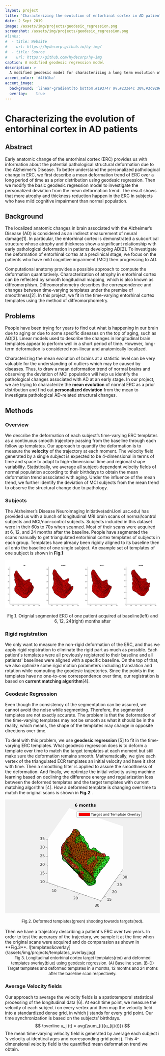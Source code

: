 ```yaml
---
layout: project
title: 'Characterizing the evolution of entorhinal cortex in AD patients'
date: 2 Sept 2019
image: /assets/img/projects/geodesic_regression.png
screenshot: /assets/img/projects/geodesic_regression.png
#links:
#  - title: Website
#    url: https://hydecorp.github.io/hy-img/
#  - title: Source
#    url: https://github.com/hydecorp/hy-img
caption: A modified geodesic regression model
description: >
  A modified geodesic model for characterizing a long term evolution of subcortical structures such as entorhinal cortex (ERC)
accent_color: '#4fb1ba'
accent_image:
  background: 'linear-gradient(to bottom,#193747 0%,#233e4c 30%,#3c929e 50%,#d5d5d4 70%,#cdccc8 100%)'
  overlay:    true
---
```


# Characterizing the evolution of entorhinal cortex in AD patients

## Abstract

Early anatomic change of the entorhinal cortex (ERC) provides us with information about the potential pathological structural deformation due to the Alzheimer’s Disease. To better understand the personalized pathological change in ERC, we first describe a mean deformation trend of ERC over a long period of time as a prior distribution using geodesic regression. Then we modify the basic geodesic regression model to investigate the personalized deviation from the mean deformation trend. The result shows that more atrophy and thickness reduction happen in the ERC in subjects who have mild cognitive impairment than normal population.

## Background

The localized anatomic changes in brain associated with the Alzheimer’s Disease (AD) is considered as an indirect measurement of neural damage[1]. In particular, the entorhinal cortex is demonstrated a subcortical structure whose atrophy and thickness show a significant relationship with early pathological deformation in patients developing AD[2]. To investigate the deformation of entorhinal cortex at a preclinical stage, we focus on the patients who have mild cognitive impairment (MCI) then progressing to AD.

Computational anatomy provides a possible approach to compute the deformation quantitatively. Characterization of atrophy in entorhinal cortex can be reflected by smooth longitudinal mapping, which is also known as diffeomorphism. Diffeomorphometry describes the correspondence and changes between time-varying templates under the premise of smoothness[2]. In this project, we fit in the time-varying entorhinal cortex templates using the method of diffeomorphometry.
  
## Problems
 
People have been trying for years to find out what is happening in our brain due to aging or due to some specific diseases on the top of aging, such as AD[3]. Linear models used to describe the changes in longitudinal brain templates appear to perform well in a short period of time. However, long-term deformation is considered non-linear and anatomically localized. 

Characterizing the mean evolution of brains at a statistic level can be very valuable for the understanding of outliers which may be caused by diseases. Thus, to draw a mean deformation trend of normal brains and observing the deviation of MCI population will help us identify the pathological changes associated with AD at an early stage. In our project, we are trying to characterize the **mean evolution** of normal ERC as a prior distribution and find out **personalized deviation** from the mean to investigate pathological AD-related structural changes.

## Methods

### Overview
We describe the deformation of each subject’s time-varying ERC templates as a continuous smooth trajectory passing from the baseline through each follow up templates. Our approach to quantify the deformation is to measure the **velocity** of the trajectory at each moment. The velocity field generated by a single subject is expected to be 4-dimensional in terms of time and space to adapt to high-dimensional time and regional shape variability. Statistically, we average all subject-dependent velocity fields of normal population according to their birthdays to obtain the mean deformation trend associated with aging. Under the influence of the mean trend, we further identify the deviation of MCI subjects from the mean trend to observe the structural change due to pathology.

### Subjects
The Alzheimer’s Disease Neuroimaging Initiative(adni.loni.usc.edu) has provided us with a bunch of longitudinal MRI brain scans of normal/control subjects and MCI/non-control subjects. Subjects included in this dataset were in their 60s to 70s when scanned. Most of their scans were acquired at 6, 12, and 24 months after the baseline. People have segmented the scans manually to get triangulated entorhinal cortex templates of subjects in each group. Templates have already been rigidly aligned to its baseline then all onto the baseline of one single subject. An example set of templates of one subject is shown in **Fig.1**

![orignial scans](/assets/img/projects/original_scans.png)
<center><font> Fig.1. Orignial segmented ERC of one patient acquired at baseline(left) and 6, 12, 24(right) months after</font></center>

### Rigid registration
We only want to measure the non-rigid deformation of the ERC, and thus we apply rigid registration to eliminate the rigid part as much as possible. Each patient's templates were all previously registered to their baseline and all patients' baselines were aligned with a specific baseline. On the top of that, we also optimize some rigid motion parameters including translation and rotation while computing the geodesic trajectories. Since the points in the templates have no one-to-one correspondence over time, our registration is based on **current matching algorithm**[4].

### Geodesic Regression
Even though the consistency of the segmentation can be assured, we cannot avoid the noise while segmenting. Therefore, the segmented templates are not exactly accurate. The problem is that the deformation of the time-varying templates may not be smooth as what it should be in the reality, which means, the shape of the templates may change in opposite directions over time. 

To deal with this problem, we use **geodesic regression** [5] to fit in the time-varying ERC templates. What geodesic regression does is to deform a template over time to match the target templates at each moment but still make sure the deformation remains smooth. Mathematically, we give each vertex of the triangulated ECR templates an initial velocity and have it shot with time. Then a smoothing filter is applied to assure the smoothness of the deformation. And finally, we optimize the initial velocity using machine learning based on declining the difference energy and regularization loss between the deformed templates and the target templates with current matching algorithm [4]. How a deformed template is changing over time to match the original scans is shown in **Fig.2** . 

![deforming_animation](/assets/img/projects/movie_combined.gif)
<center><font size="2"> Fig.2. Deformed templates(green) shooting towards targets(red).</font></center> 
<br>
Then we have a trajectory describing a patient's ERC over two years. In order to test the accuracy of the trajectory, we sample it at the time when the original scans were acquired and do comparasion as shown in **Fig.3**.
![templates&overlay](/assets/img/projects/templates_overlay.jpg)
<center><font size="2"> Fig.3. Longitudinal entorhinal cortex target templates(red) and deformed templates overlay(blue) using geodesic regression. (A) Baseline scan. (B-D) Target templates and deformed templates in 6 months, 12 months and 24 moths after the baseline scan respectively. </font></center>

### Average Velocity fields
Our approach to average the velocity fields is a spatiotemporal statistical processing of the longitudinal data [6]. At each time point, we measure the velocity of each subject i on every vertex and then map the velocity field into a standardized dense grid, in which j stands for every grid point. Our time synchronization is based on the subjects’ birthdays. 
$$ \overline u_j (t) = avg(\sum_{i}{u_{ij}(t)}) $$
The mean time-varying velocity field is generated by average each subject i ’s velocity at identical ages and corresponding grid point j. This 4-dimensional velocity field is the quantified mean deformation trend we obtain. 


